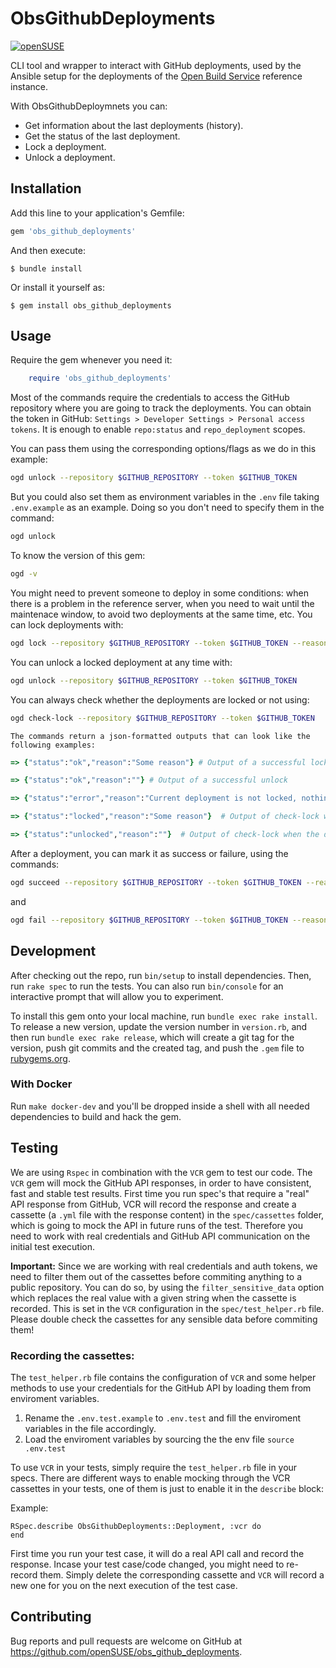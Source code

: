 # ObsGithubDeployments

[![openSUSE](https://circleci.com/gh/openSUSE/obs_github_deployments.svg?style=svg)](https://app.circleci.com/pipelines/github/openSUSE/obs_github_deployments)

CLI tool and wrapper to interact with GitHub deployments, used by the Ansible setup for the deployments of the [Open Build Service](https://openbuildservice.org) reference instance.

With ObsGithubDeploymnets you can:
- Get information about the last deployments (history).
- Get the status of the last deployment.
- Lock a deployment.
- Unlock a deployment.

## Installation

Add this line to your application's Gemfile:

```ruby
gem 'obs_github_deployments'
```

And then execute:

    $ bundle install

Or install it yourself as:

    $ gem install obs_github_deployments

## Usage

Require the gem whenever you need it:

```ruby
    require 'obs_github_deployments'
```

Most of the commands require the credentials to access the GitHub repository where you are going to track the deployments.
You can obtain the token in GitHub: `Settings > Developer Settings > Personal access tokens`.
It is enough to enable `repo:status` and `repo_deployment` scopes.

You can pass them using the corresponding options/flags as we do in this example:

```bash
ogd unlock --repository $GITHUB_REPOSITORY --token $GITHUB_TOKEN
```

But you could also set them as environment variables in the `.env` file taking `.env.example` as an example. Doing so you don't need to specify them in the command:

```bash
ogd unlock
```

To know the version of this gem:

```bash
ogd -v
```

You might need to prevent someone to deploy in some conditions: when there is a problem in the reference server, when you need to wait until the maintenace window, to avoid two deployments at the same time, etc.
You can lock deployments with:

```bash
ogd lock --repository $GITHUB_REPOSITORY --token $GITHUB_TOKEN --reason "Trust me, I have a good reason."
```

You can unlock a locked deployment at any time with:

```bash
ogd unlock --repository $GITHUB_REPOSITORY --token $GITHUB_TOKEN
```

You can always check whether the deployments are locked or not using:

```bash
ogd check-lock --repository $GITHUB_REPOSITORY --token $GITHUB_TOKEN
```

    The commands return a json-formatted outputs that can look like the following examples:

```ruby
=> {"status":"ok","reason":"Some reason"} # Output of a successful lock

=> {"status":"ok","reason":""} # Output of a successful unlock

=> {"status":"error","reason":"Current deployment is not locked, nothing to do here"} # Output of a failed unlock

=> {"status":"locked","reason":"Some reason"}  # Output of check-lock when the deployments are locked

=> {"status":"unlocked","reason":""}  # Output of check-lock when the deployments are unlocked
```

After a deployment, you can mark it as success or failure, using the commands:


```bash
ogd succeed --repository $GITHUB_REPOSITORY --token $GITHUB_TOKEN --reason "Everything is up and running"
```
and

```bash
ogd fail --repository $GITHUB_REPOSITORY --token $GITHUB_TOKEN --reason "There were some issues"
```

## Development

After checking out the repo, run `bin/setup` to install dependencies. Then, run `rake spec` to run the tests. You can also run `bin/console` for an interactive prompt that will allow you to experiment.

To install this gem onto your local machine, run `bundle exec rake install`. To release a new version, update the version number in `version.rb`, and then run `bundle exec rake release`, which will create a git tag for the version, push git commits and the created tag, and push the `.gem` file to [rubygems.org](https://rubygems.org).

### With Docker

Run `make docker-dev` and you'll be dropped inside a shell with all needed dependencies to build and hack the gem.

## Testing

We are using `Rspec` in combination with the `VCR` gem to test our code. The `VCR` gem will mock the GitHub API responses, in order
to have consistent, fast and stable test results.
First time you run spec's that require a "real" API response from GitHub, VCR will record the response and create
a cassette (a `.yml` file with the response content) in the `spec/cassettes` folder, which is going to mock
the API in future runs of the test. Therefore you need to work with real credentials and GitHub API communication
on the initial test execution.

**Important:** Since we are working with real credentials and auth tokens, we need to filter them out of the cassettes
before commiting anything to a public repository. You can do so, by using the `filter_sensitive_data` option
which replaces the real value with a given string when the cassette is recorded. This is set in the `VCR`
configuration in the `spec/test_helper.rb` file. Please double check the cassettes for any sensible data before commiting them!

### Recording the cassettes:

The `test_helper.rb` file contains the configuration of `VCR` and some helper methods to
use your credentials for the GitHub API by loading them from enviroment variables.

1. Rename the `.env.test.example` to `.env.test` and fill the enviroment variables
in the file accordingly.
2. Load the enviroment variables by sourcing the the env file `source .env.test`

To use `VCR` in your tests, simply require the `test_helper.rb` file in your specs. There are
different ways to enable mocking through the VCR cassettes in your tests, one of them is just
to enable it in the `describe` block:

Example:
```
RSpec.describe ObsGithubDeployments::Deployment, :vcr do
end
```

First time you run your test case, it will do a real API call and record the response. Incase
your test case/code changed, you might need to re-record them. Simply delete the corresponding cassette
and `VCR` will record a new one for you on the next execution of the test case.


## Contributing

Bug reports and pull requests are welcome on GitHub at https://github.com/openSUSE/obs_github_deployments.
